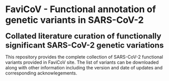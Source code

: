 # FaviCoV - Functional annotation of genetic variants in SARS-CoV-2
<b style="font-size:24px;">Collated literature curation of functionally significant SARS-CoV-2 genetic variations</b>

This repository provides the complete collection of SARS-CoV-2 functional variants provided in FaviCoV site. The list of variants can be downloaded along with other information including the version and date of updates and corresponding acknowlegements. 
